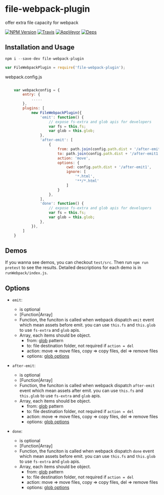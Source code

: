 # file-webpack-plugin

offer extra file capacity for webpack

[![NPM Version](https://img.shields.io/npm/v/file-webpack-plugin.svg?style=flat)](https://www.npmjs.com/package/file-webpack-plugin)
[![Travis](https://img.shields.io/travis/lcxfs1991/file-webpack-plugin.svg)](https://travis-ci.org/lcxfs1991/file-webpack-plugin)
[![AppVeyor](https://img.shields.io/appveyor/ci/lcxfs1991/file-webpack-plugin.svg)](https://ci.appveyor.com/project/lcxfs1991/file-webpack-plugin)
[![Deps](https://david-dm.org/lcxfs1991/file-webpack-plugin.svg)](https://david-dm.org/lcxfs1991/file-webpack-plugin)


## Installation and Usage

```javascript
npm i --save-dev file-webpack-plugin

var FileWebpackPlugin = require('file-webpack-plugin');

```

webpack.config.js
```javascript

	var webpackconfig = {
		entry: {
			.....
		},
		plugins: [
			new FileWebpackPlugin({
	            'emit': function() {
	            	// expose fs-extra and glob apis for developers
	                var fs = this.fs;
	                var glob = this.glob;
	            },
	            'after-emit': [
	                {
	                    from: path.join(config.path.dist + '/after-emit1', '**/*'),
	                    to: path.join(config.path.dist + '/after-emit1', 'cdn/'),
	                    action: 'move',
	                    options: {
	                        cwd: config.path.dist + '/after-emit1',
	                        ignore: [
	                            '*.html',
	                            '**/*.html'
	                        ]
	                    }
	                },
	            ],
				'done': function() {
	            	// expose fs-extra and glob apis for developers
	                var fs = this.fs;
	                var glob = this.glob;
	            },
	        }),
		]
	}

```

## Demos

If you wanna see demos, you can checkout `test/src`. Then run `npm run pretest` to see the results. Detailed descriptions for each demo is in `runWebpack/index.js`.


## Options

- `emit`:
    - is optional
    - [Function|Array]
    - Function, the funciton is called when webpack dispatch `emit` event which mean assets before emit. you can use `this.fs` and `this.glob` to use `fs-extra` and `glob` apis.
    - Array, each items should be object.
    	- from: [glob](https://www.npmjs.com/package/glob) pattern 
    	- to: file destination folder, not required if `action = del`
    	- action: move => move files, copy => copy files, del => remove files
    	- options: [glob options](https://www.npmjs.com/package/glob#options)

- `after-emit`:
	- is optional
    - [Function|Array]
    - Function, the funciton is called when webpack dispatch `after-emit` event which mean assets after emit. you can use `this.fs` and `this.glob` to use `fs-extra` and `glob` apis.
    - Array, each items should be object.
    	- from: [glob](https://www.npmjs.com/package/glob) pattern 
    	- to: file destination folder, not required if `action = del`
    	- action: move => move files, copy => copy files, del => remove files
    	- options: [glob options](https://www.npmjs.com/package/glob#options)

- `done`:
    - is optional
    - [Function|Array]
    - Function, the funciton is called when webpack dispatch `done` event which mean assets before emit. you can use `this.fs` and `this.glob` to use `fs-extra` and `glob` apis. 
    - Array, each items should be object.
    	- from: [glob](https://www.npmjs.com/package/glob) pattern 
    	- to: file destination folder, not required if `action = del`
    	- action: move => move files, copy => copy files, del => remove files
    	- options: [glob options](https://www.npmjs.com/package/glob#options)
